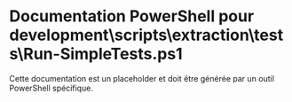 # Documentation PowerShell pour development\scripts\extraction\tests\Run-SimpleTests.ps1

Cette documentation est un placeholder et doit être générée par un outil PowerShell spécifique.
